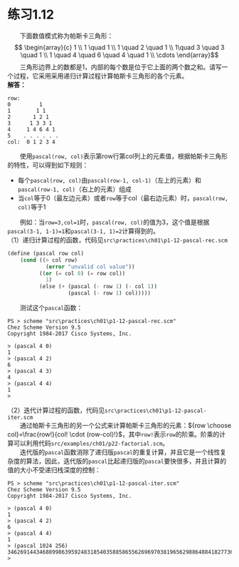 # 练习1.12
&emsp;&emsp;下面数值模式称为帕斯卡三角形：
$$
\begin{array}{c}
1 \\
1 \quad 1 \\
1 \quad 2 \quad 1 \\
1\quad 3 \quad 3 \quad 1 \\
1 \quad 4 \quad 6 \quad 4 \quad 1 \\
\cdots
\end{array}$$
&emsp;&emsp;三角形边界上的数都是1，内部的每个数是位于它上面的两个数之和。请写一个过程，它采用采用递归计算过程计算帕斯卡三角形的各个元素。  
**解答：**  
```
row:
0         1
1        1 1
2       1 2 1
3      1 3 3 1
4     1 4 6 4 1
5    . . . . . . 
col:  0 1 2 3 4
```
&emsp;&emsp;使用`pascal(row, col)`表示第row行第col列上的元素值，根据帕斯卡三角形的特性，可以得到如下规则：  
- 每个`pascal(row, col)`由`pascal(row-1, col-1)`（左上的元素）和`pascal(row-1, col)`（右上的元素）组成
- 当`col`等于0（最左边元素）或者`row`等于col（最右边元素）时，`pascal(row, col)`等于1
    
&emsp;&emsp;例如：当`row=3,col=1`时，`pascal(row, col)`的值为3，这个值是根据`pascal(3-1, 1-1)=1`和`pascal(3-1, 1)=2`计算得到的。  
（1）递归计算过程的函数，代码见`src\practices\ch01\p1-12-pascal-rec.scm`  
```lisp
(define (pascal row col)
    (cond ((> col row)
            (error "unvalid col value"))
          ((or (= col 0) (= row col))
            1)
          (else (+ (pascal (- row 1) (- col 1))
                   (pascal (- row 1) col)))))
```
&emsp;&emsp;测试这个`pascal`函数：  
```shell
PS > scheme "src\practices\ch01\p1-12-pascal-rec.scm"      
Chez Scheme Version 9.5
Copyright 1984-2017 Cisco Systems, Inc.

> (pascal 4 0)
1
> (pascal 4 2)
6
> (pascal 4 3)
4
> (pascal 4 4)
1
> 
```
（2）迭代计算过程的函数，代码见`src\practices\ch01\p1-12-pascal-iter.scm`  
&emsp;&emsp;通过帕斯卡三角形的另一个公式来计算帕斯卡三角形的元素：${row \choose col}=\frac{row!}{col! \cdot (row-col)!}$，其中`row!`表示`row`的阶乘。阶乘的计算可以利用代码`src/examples/ch01/p22-factorial.scm`。  
&emsp;&emsp;迭代版的`pascal`函数消除了递归版`pascal`的重复计算，并且它是一个线性复杂度的算法，因此，迭代版的`pascal`比起递归版的`pascal`要快很多，并且计算的值的大小不受递归栈深度的控制：  
```shell
PS > scheme "src\practices\ch01\p1-12-pascal-iter.scm"
Chez Scheme Version 9.5
Copyright 1984-2017 Cisco Systems, Inc.

> (pascal 4 0)
1
> (pascal 4 2)
6
> (pascal 4 4)
1
> (pascal 1024 256)
346269144346889986395924831854035885865562696970381965629886488418277363006094610102022787857042680079787023567910689787903778413121916299434613646920250770005333708478791829291433521372230388837458830111329620101516314992938333258379799593534242588
>
```
